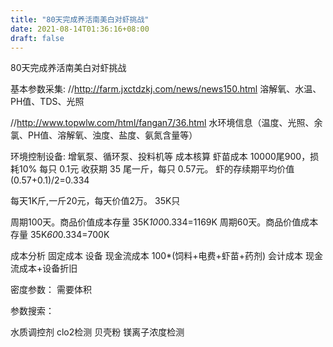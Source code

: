 ```yaml
---
title: "80天完成养活南美白对虾挑战"
date: 2021-08-14T01:36:16+08:00
draft: false
---
```


80天完成养活南美白对虾挑战

基本参数采集:
//http://farm.jxctdzkj.com/news/news150.html
溶解氧、水温、PH值、TDS、光照

//http://www.topwlw.com/html/fangan7/36.html
水环境信息（温度、光照、余氯、PH值、溶解氧、浊度、盐度、氨氮含量等）

环境控制设备: 
增氧泵、循环泵、投料机等
成本核算
虾苗成本 10000尾900，损耗10%
每只 0.1元
收获期  35 尾一斤，每只 0.57元。
虾的存续期平均价值(0.57+0.1)/2=0.334

每天1K斤,一斤20元，每天价值2万。 35K只

周期100天。商品价值成本存量 35K*100*0.334=1169K
周期60天。商品价值成本存量 35K*60*0.334=700K

成本分析
固定成本
设备
现金流成本
100*(饲料+电费+虾苗+药剂)
会计成本
现金流成本+设备折旧


密度参数：
需要体积

参数搜索：

水质调控剂
clo2检测
贝壳粉
镁离子浓度检测

